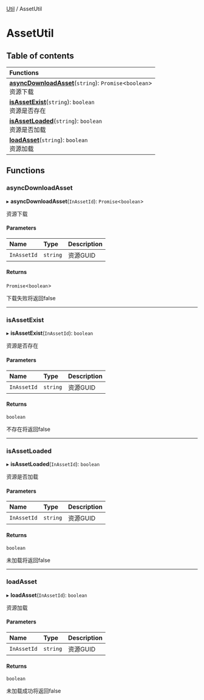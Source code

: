 [Util](Util.Util.md) / AssetUtil

# AssetUtil <Badge type="tip" text="Namespace" /> <Score text="AssetUtil" />

## Table of contents

| Functions |
| :-----|
| **[asyncDownloadAsset](Util.AssetUtil.md#asyncdownloadasset)**(`string`): `Promise`<`boolean`\> <br> 资源下载|
| **[isAssetExist](Util.AssetUtil.md#isassetexist)**(`string`): `boolean` <br> 资源是否存在|
| **[isAssetLoaded](Util.AssetUtil.md#isassetloaded)**(`string`): `boolean` <br> 资源是否加载|
| **[loadAsset](Util.AssetUtil.md#loadasset)**(`string`): `boolean` <br> 资源加载|

## Functions

### asyncDownloadAsset <Score text="asyncDownloadAsset" /> 

▸ **asyncDownloadAsset**(`InAssetId`): `Promise`<`boolean`\> <Badge type="tip" text="other" />

资源下载


#### Parameters

| Name | Type | Description |
| :------ | :------ | :------ |
| `InAssetId` | `string` | 资源GUID |

#### Returns

`Promise`<`boolean`\>

下载失败将返回false

___

### isAssetExist <Score text="isAssetExist" /> 

▸ **isAssetExist**(`InAssetId`): `boolean` <Badge type="tip" text="other" />

资源是否存在


#### Parameters

| Name | Type | Description |
| :------ | :------ | :------ |
| `InAssetId` | `string` | 资源GUID |

#### Returns

`boolean`

不存在将返回false

___

### isAssetLoaded <Score text="isAssetLoaded" /> 

▸ **isAssetLoaded**(`InAssetId`): `boolean` <Badge type="tip" text="other" />

资源是否加载


#### Parameters

| Name | Type | Description |
| :------ | :------ | :------ |
| `InAssetId` | `string` | 资源GUID |

#### Returns

`boolean`

未加载将返回false

___

### loadAsset <Score text="loadAsset" /> 

▸ **loadAsset**(`InAssetId`): `boolean` <Badge type="tip" text="other" />

资源加载


#### Parameters

| Name | Type | Description |
| :------ | :------ | :------ |
| `InAssetId` | `string` | 资源GUID |

#### Returns

`boolean`

未加载成功将返回false
